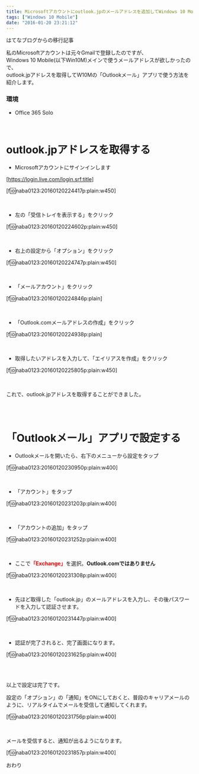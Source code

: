 ```yaml
---
title: Microsoftアカウントにoutlook.jpのメールアドレスを追加してWindows 10 Mobileで送受信する
tags: ["Windows 10 Mobile"]
date: "2016-01-20 23:21:12"
---
```


<div class="alert info">
はてなブログからの移行記事
</div>

私のMicrosoftアカウントは元々Gmailで登録したのですが、  
Windows 10 Mobile(以下Win10M)メインで使うメールアドレスが欲しかったので、  
outlook.jpアドレスを取得してW10Mの「Outlookメール」アプリで使う方法を紹介します。

### 環境

* Office 365 Solo

<br>

<!-- more -->

# outlook.jpアドレスを取得する

* Microsoftアカウントにサインインします

[https://login.live.com/login.srf:title]

[f:id:naba0123:20160120224417p:plain:w450]

<br>

* 左の「受信トレイを表示する」をクリック

[f:id:naba0123:20160120224602p:plain:w450]

<br>

* 右上の設定から「オプション」をクリック

[f:id:naba0123:20160120224747p:plain:w450]

<br>

* 「メールアカウント」をクリック

[f:id:naba0123:20160120224846p:plain]

<br>

* 「Outlook.comメールアドレスの作成」をクリック

[f:id:naba0123:20160120224938p:plain]

<br>

* 取得したいアドレスを入力して、「エイリアスを作成」をクリック

[f:id:naba0123:20160120225805p:plain:w450]

<br>

これで、outlook.jpアドレスを取得することができました。

<br>

<br>

# 「Outlookメール」アプリで設定する

* Outlookメールを開いたら、右下のメニューから設定をタップ

[f:id:naba0123:20160120230950p:plain:w400]

<br>

* 「アカウント」をタップ

[f:id:naba0123:20160120231203p:plain:w400]

<br>

* 「アカウントの追加」をタップ

[f:id:naba0123:20160120231252p:plain:w400]

<br>

* ここで<span style="color:red;font-weight:bold">「Exchange」</span>を選択。**Outlook.comではありません**

[f:id:naba0123:20160120231308p:plain:w400]

<br>

* 先ほど取得した「outlook.jp」のメールアドレスを入力し、その後パスワードを入力して認証させます。

[f:id:naba0123:20160120231447p:plain:w400]

<br>

* 認証が完了されると、完了画面になります。

[f:id:naba0123:20160120231625p:plain:w400]

<br><br>

以上で設定は完了です。

設定の「オプション」の「通知」をONにしておくと、普段のキャリアメールのように、リアルタイムでメールを受信して通知してくれます。

[f:id:naba0123:20160120231756p:plain:w400]

<br>

メールを受信すると、通知が出るようになります。

[f:id:naba0123:20160120231857p:plain:w400]

おわり

<br>
